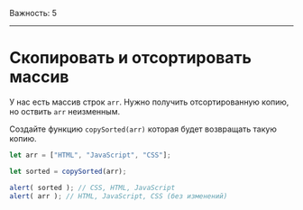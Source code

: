 Важность: 5

---

# Скопировать и отсортировать массив

У нас есть массив строк `arr`. Нужно получить отсортированную копию, но оствить `arr` неизменным.

Создайте функцию `copySorted(arr)` которая будет возвращать такую копию.

```js
let arr = ["HTML", "JavaScript", "CSS"];

let sorted = copySorted(arr);

alert( sorted ); // CSS, HTML, JavaScript
alert( arr ); // HTML, JavaScript, CSS (без изменений)
```
